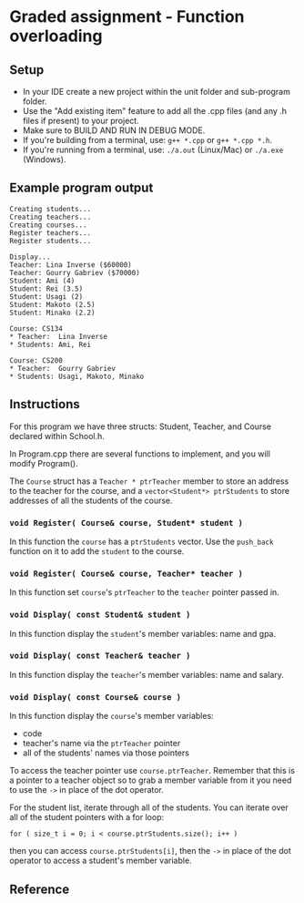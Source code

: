 # Graded assignment - Function overloading

## Setup
- In your IDE create a new project within the unit folder and sub-program folder.
- Use the "Add existing item" feature to add all the .cpp files (and any .h files if present) to your project.
- Make sure to BUILD AND RUN IN DEBUG MODE.
- If you're building from a terminal, use: `g++ *.cpp` or `g++ *.cpp *.h`.
- If you're running from a terminal, use: `./a.out` (Linux/Mac) or `./a.exe` (Windows).


## Example program output
```
Creating students...
Creating teachers...
Creating courses...
Register teachers...
Register students...

Display...
Teacher: Lina Inverse ($60000)
Teacher: Gourry Gabriev ($70000)
Student: Ami (4)
Student: Rei (3.5)
Student: Usagi (2)
Student: Makoto (2.5)
Student: Minako (2.2)

Course: CS134
* Teacher:  Lina Inverse
* Students: Ami, Rei

Course: CS200
* Teacher:  Gourry Gabriev
* Students: Usagi, Makoto, Minako
```

## Instructions

For this program we have three structs: Student, Teacher, and Course declared within School.h.

In Program.cpp there are several functions to implement, and you will modify Program().

The `Course` struct has a `Teacher * ptrTeacher` member to store an address to the teacher for the course, and a `vector<Student*> ptrStudents` to store addresses of all the students of the course.


### `void Register( Course& course, Student* student )`
In this function the `course` has a `ptrStudents` vector. Use the `push_back` function on it to add the `student` to the course.


### `void Register( Course& course, Teacher* teacher )`
In this function set `course`'s `ptrTeacher` to the `teacher` pointer passed in.


### `void Display( const Student& student )`
In this function display the `student`'s member variables: name and gpa.


### `void Display( const Teacher& teacher )`
In this function display the `teacher`'s member variables: name and salary.

### `void Display( const Course& course )`
In this function display the `course`'s member variables:

- code
- teacher's name via the `ptrTeacher` pointer
- all of the students' names via those pointers


To access the teacher pointer use `course.ptrTeacher`. Remember that this is a pointer to a teacher object so to grab a member variable from it you need to use the `->` in place of the dot operator.

For the student list, iterate through all of the students. You can iterate over all of the student pointers with a for loop:

`for ( size_t i = 0; i < course.ptrStudents.size(); i++ )`

then you can access `course.ptrStudents[i]`, then the `->` in place of the dot operator to access a student's member variable.











## Reference

